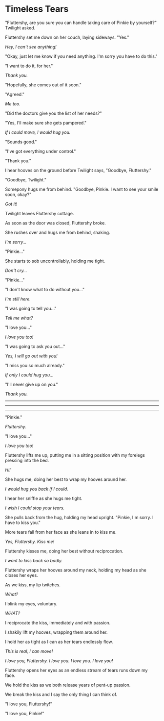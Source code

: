 # Timeless Tears


"Fluttershy, are you sure you can handle taking care of Pinkie by yourself?" Twilight asked.

Fluttershy set me down on her couch, laying sideways. "Yes."

*Hey, I can't see anything!*

"Okay, just let me know if you need anything. I'm sorry you have to do this."

"I want to do it, for her."

*Thank you.*

"Hopefully, she comes out of it soon."

"Agreed."

*Me too.*

"Did the doctors give you the list of her needs?"

"Yes, I'll make sure she gets pampered."

*If I could move, I would hug you.*

"Sounds good."

"I've got everything under control."

"Thank you."

I hear hooves on the ground before Twilight says, "Goodbye, Fluttershy."

"Goodbye, Twilight."

Somepony hugs me from behind. "Goodbye, Pinkie. I want to see your smile soon, okay?"

*Got it!*

Twilight leaves Fluttershy cottage.

As soon as the door was closed, Fluttershy broke.

She rushes over and hugs me from behind, shaking.

*I'm sorry…*

"Pinkie…"

She starts to sob uncontrollably, holding me tight.

*Don't cry…*

"Pinkie…"

"I don't know what to do without you…"

*I'm still here.*

"I was going to tell you…"

*Tell me what?*

"I love you…"

*I love you too!*

"I was going to ask you out…"

*Yes, I will go out with you!*

"I miss you so much already."

*If only I could hug you…*

"I'll never give up on you."

*Thank you.*

***



***



***

"Pinkie."

*Fluttershy.*

"I love you…"

*I love you too!*

Fluttershy lifts me up, putting me in a sitting position with my forelegs pressing into the bed.

*Hi!*

She hugs me, doing her best to wrap my hooves around her.

*I would hug you back if I could.*

I hear her sniffle as she hugs me tight.

*I wish I could stop your tears.*

She pulls back from the hug, holding my head upright. "Pinkie, I'm sorry. I have to kiss you."

More tears fall from her face as she leans in to kiss me.

*Yes, Fluttershy. Kiss me!*

Fluttershy kisses me, doing her best without reciprocation.

*I want to kiss back so badly.*

Fluttershy wraps her hooves around my neck, holding my head as she closes her eyes.

As we kiss, my lip twitches.

*What?*

I blink my eyes, voluntary.

*WHAT?*

I reciprocate the kiss, immediately and with passion.

I shakily lift my hooves, wrapping them around her.

I hold her as tight as I can as her tears endlessly flow.

*This is real, I can move!*

*I love you, Fluttershy. I love you. I love you. I love you!*

Fluttershy opens her eyes as an endless stream of tears runs down my face.

We hold the kiss as we both release years of pent-up passion.

We break the kiss and I say the only thing I can think of.

"I love you, Fluttershy!"

"I love you, Pinkie!"
